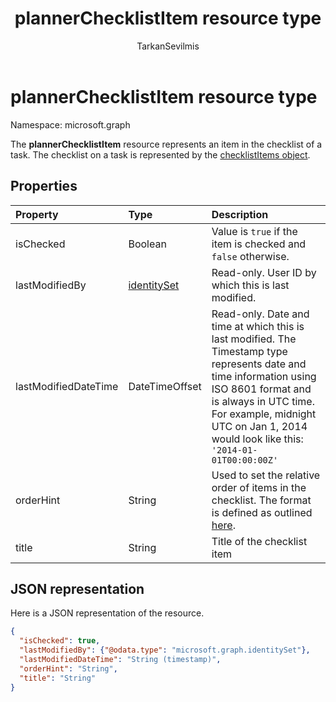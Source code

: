 ﻿---
title: "plannerChecklistItem resource type"
description: "The **plannerChecklistItem** resource represents an item in the checklist of a task. The checklist on a task is represented by the checklistItems object."
localization_priority: Normal
author: "TarkanSevilmis"
ms.prod: "planner"
doc_type: resourcePageType
---

# plannerChecklistItem resource type

Namespace: microsoft.graph

The **plannerChecklistItem** resource represents an item in the checklist of a task. The checklist on a task is represented by the [checklistItems object](plannerchecklistitems.md).

## Properties

| Property             | Type                          | Description                                                                                                                                                                                                                                               |
| :------------------- | :---------------------------- | :-------------------------------------------------------------------------------------------------------------------------------------------------------------------------------------------------------------------------------------------------------- |
| isChecked            | Boolean                       | Value is `true` if the item is checked and `false` otherwise.                                                                                                                                                                                             |
| lastModifiedBy       | [identitySet](identityset.md) | Read-only. User ID by which this is last modified.                                                                                                                                                                                                        |
| lastModifiedDateTime | DateTimeOffset                | Read-only. Date and time at which this is last modified. The Timestamp type represents date and time information using ISO 8601 format and is always in UTC time. For example, midnight UTC on Jan 1, 2014 would look like this: `'2014-01-01T00:00:00Z'` |
| orderHint            | String                        | Used to set the relative order of items in the checklist. The format is defined as outlined [here](planner-order-hint-format.md).                                                                                                                         |
| title                | String                        | Title of the checklist item                                                                                                                                                                                                                               |

## JSON representation

Here is a JSON representation of the resource.

<!-- {
  "blockType": "resource",
  "optionalProperties": [

  ],
  "@odata.type": "microsoft.graph.plannerChecklistItem"
}-->

```json
{
  "isChecked": true,
  "lastModifiedBy": {"@odata.type": "microsoft.graph.identitySet"},
  "lastModifiedDateTime": "String (timestamp)",
  "orderHint": "String",
  "title": "String"
}

```

<!-- uuid: 8fcb5dbc-d5aa-4681-8e31-b001d5168d79
2015-10-25 14:57:30 UTC -->

<!-- {
  "type": "#page.annotation",
  "description": "plannerChecklistItem resource",
  "keywords": "",
  "section": "documentation",
  "tocPath": ""
}-->
